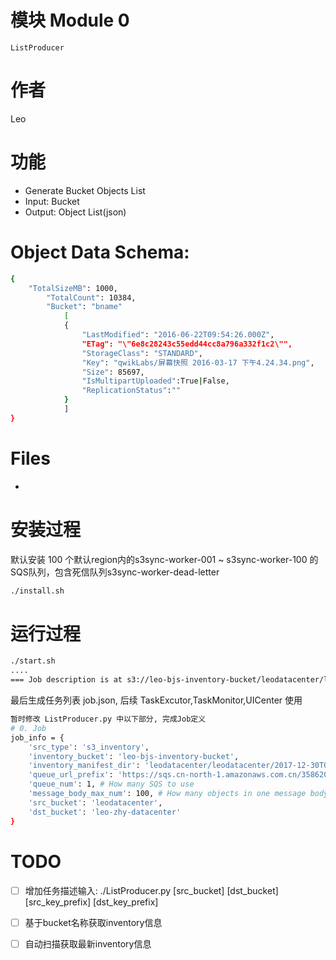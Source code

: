 # 模块  Module 0
    ListProducer

# 作者
  Leo

# 功能
* Generate Bucket Objects List
* Input:
    Bucket
* Output:
    Object List(json)

# Object Data Schema:
```Bash
{
    "TotalSizeMB": 1000,
        "TotalCount": 10384,
        "Bucket": "bname"
            [
            {
                "LastModified": "2016-06-22T09:54:26.000Z",
                "ETag": "\"6e8c28243c55edd44cc8a796a332f1c2\"",
                "StorageClass": "STANDARD",
                "Key": "qwikLabs/屏幕快照 2016-03-17 下午4.24.34.png",
                "Size": 85697,
                "IsMultipartUploaded":True|False,
                "ReplicationStatus":""
            }
            ]
}

```

# Files
* 


# 安装过程
  默认安装 100 个默认region内的s3sync-worker-001 ~ s3sync-worker-100 的SQS队列，包含死信队列s3sync-worker-dead-letter
```Bash
./install.sh
```
# 运行过程
```Bash
./start.sh
....
=== Job description is at s3://leo-bjs-inventory-bucket/leodatacenter/leodatacenter/2017-12-30T08-00Z/job.json
```
最后生成任务列表 job.json, 后续 TaskExcutor,TaskMonitor,UICenter 使用


```Bash
暂时修改 ListProducer.py 中以下部分, 完成Job定义
# 0. Job
job_info = {
    'src_type': 's3_inventory',
    'inventory_bucket': 'leo-bjs-inventory-bucket',
    'inventory_manifest_dir': 'leodatacenter/leodatacenter/2017-12-30T08-00Z/',
    'queue_url_prefix': 'https://sqs.cn-north-1.amazonaws.com.cn/358620020600/s3sync-worker',
    'queue_num': 1, # How many SQS to use
    'message_body_max_num': 100, # How many objects in one message body
    'src_bucket': 'leodatacenter',
    'dst_bucket': 'leo-zhy-datacenter'
}
```

# TODO
 - [ ] 增加任务描述输入: ./ListProducer.py [src_bucket] [dst_bucket] [src_key_prefix] [dst_key_prefix]
 - [ ] 基于bucket名称获取inventory信息
 - [ ] 自动扫描获取最新inventory信息



